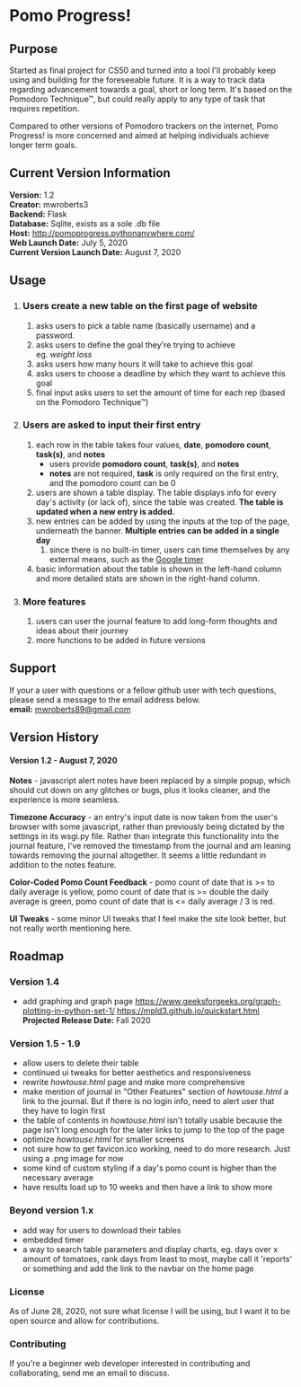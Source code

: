 # Pomo Progress!

## Purpose

Started as final project for CS50 and turned into a tool I'll probably keep using and building for the foreseeable future. It is a way to track data regarding advancement towards a goal, short or long term. It's based on the Pomodoro Technique&trade;, but could really apply to any type of task that requires repetition.

Compared to other versions of Pomodoro trackers on the internet, Pomo Progress! is more concerned and aimed at helping individuals achieve longer term goals.

## Current Version Information

**Version:** 1.2<br>
**Creator:** mwroberts3<br>
**Backend:** Flask<br>
**Database:** Sqlite, exists as a sole .db file<br>
**Host:** http://pomoprogress.pythonanywhere.com/<br>
**Web Launch Date:** July 5, 2020<br>
**Current Version Launch Date:** August 7, 2020<br>

## Usage

1. ### Users create a new table on the first page of website
   1. asks users to pick a table name (basically username) and a password.
   2. asks users to define the goal they're trying to achieve<br>
      eg. _weight loss_
   3. asks users how many hours it will take to achieve this goal
   4. asks users to choose a deadline by which they want to achieve this goal
   5. final input asks users to set the amount of time for each rep (based on the Pomodoro Technique&trade;)
2. ### Users are asked to input their first entry
   1. each row in the table takes four values, **date**, **pomodoro count**, **task(s)**, and **notes**
      - users provide **pomodoro count**, **task(s)**, and **notes**
      - **notes** are not required, **task** is only required on the first entry, and the pomodoro count can be 0
   2. users are shown a table display. The table displays info for every day's activity (or lack of), since the table was created. **The table is updated when a new entry is added.**
   3. new entries can be added by using the inputs at the top of the page, underneath the banner. **Multiple entries can be added in a single day**
      1. since there is no built-in timer, users can time themselves by any external means, such as the <a href="https://www.google.com/search?q=timer&oq=timer&aqs=chrome.0.69i59j0l5j69i61j69i60.995j0j7&sourceid=chrome&ie=UTF-8">Google timer</a>
   4. basic information about the table is shown in the left-hand column and more detailed stats are shown in the right-hand column.
3. ### More features
   1. users can user the journal feature to add long-form thoughts and ideas about their journey
   2. more functions to be added in future versions

## Support

If your a user with questions or a fellow github user with tech questions, please send a message to the email address below.
<br>
**email:** mwroberts89@gmail.com

## Version History

#### Version 1.2 - August 7, 2020

**Notes** - javascript alert notes have been replaced by a simple popup, which should cut down on any glitches or bugs, plus it looks cleaner, and the experience is more seamless.

**Timezone Accuracy** - an entry's input date is now taken from the user's browser with some javascript, rather than previously being dictated by the settings in its wsgi.py file. Rather than integrate this functionality into the journal feature, I've removed the timestamp from the journal and am leaning towards removing the journal altogether. It seems a little redundant in addition to the notes feature.

**Color-Coded Pomo Count Feedback** - pomo count of date that is >= to daily average is yellow, pomo count of date that is >= double the daily average is green, pomo count of date that is <= daily average / 3 is red.

**UI Tweaks** - some minor UI tweaks that I feel make the site look better, but not really worth mentioning here.

## Roadmap

### Version 1.4

- add graphing and graph page
  https://www.geeksforgeeks.org/graph-plotting-in-python-set-1/
  https://mpld3.github.io/quickstart.html
  **Projected Release Date:** Fall 2020

### Version 1.5 - 1.9

- allow users to delete their table
- continued ui tweaks for better aesthetics and responsiveness
- rewrite _howtouse.html_ page and make more comprehensive
- make mention of journal in "Other Features" section of _howtouse.html_ a link to the journal. But if there is no login info, need to alert user that they have to login first
- the table of contents in _howtouse.html_ isn't totally usable because the page isn't long enough for the later links to jump to the top of the page
- optimize _howtouse.html_ for smaller screens
- not sure how to get favicon.ico working, need to do more research. Just using a .png image for now
- some kind of custom styling if a day's pomo count is higher than the necessary average
- have results load up to 10 weeks and then have a link to show more

### Beyond version 1.x

- add way for users to download their tables
- embedded timer
- a way to search table parameters and display charts, eg. days over x amount of tomatoes, rank days from least to most, maybe call it 'reports' or something and add the link to the navbar on the home page

### License

As of June 28, 2020, not sure what license I will be using, but I want it to be open source and allow for contributions.

### Contributing

If you're a beginner web developer interested in contributing and collaborating, send me an email to discuss.
